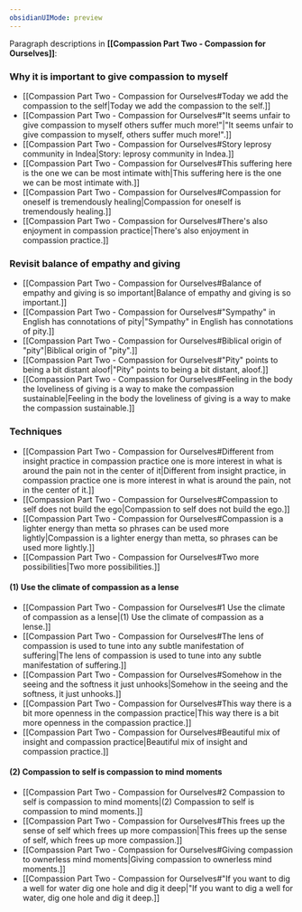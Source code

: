 ```yaml
---
obsidianUIMode: preview
---
```

Paragraph descriptions in **[[Compassion Part Two - Compassion for Ourselves]]**:
### Why it is important to give compassion to myself
- [[Compassion Part Two - Compassion for Ourselves#Today we add the compassion to the self|Today we add the compassion to the self.]]
- [[Compassion Part Two - Compassion for Ourselves#"It seems unfair to give compassion to myself others suffer much more!"|"It seems unfair to give compassion to myself, others suffer much more!".]]
- [[Compassion Part Two - Compassion for Ourselves#Story leprosy community in Indea|Story: leprosy community in Indea.]]
- [[Compassion Part Two - Compassion for Ourselves#This suffering here is the one we can be most intimate with|This suffering here is the one we can be most intimate with.]]
- [[Compassion Part Two - Compassion for Ourselves#Compassion for oneself is tremendously healing|Compassion for oneself is tremendously healing.]]
- [[Compassion Part Two - Compassion for Ourselves#There's also enjoyment in compassion practice|There's also enjoyment in compassion practice.]]
### Revisit balance  of empathy and giving
- [[Compassion Part Two - Compassion for Ourselves#Balance of empathy and giving is so important|Balance of empathy and giving is so important.]]
- [[Compassion Part Two - Compassion for Ourselves#"Sympathy" in English has connotations of pity|"Sympathy" in English has connotations of pity.]]
- [[Compassion Part Two - Compassion for Ourselves#Biblical origin of "pity"|Biblical origin of "pity".]]
- [[Compassion Part Two - Compassion for Ourselves#"Pity" points to being a bit distant aloof|"Pity" points to being a bit distant, aloof.]]
- [[Compassion Part Two - Compassion for Ourselves#Feeling in the body the loveliness of giving is a way to make the compassion sustainable|Feeling in the body the loveliness of giving is a way to make the compassion sustainable.]]
### Techniques
- [[Compassion Part Two - Compassion for Ourselves#Different from insight practice in compassion practice one is more interest in what is around the pain not in the center of it|Different from insight practice, in compassion practice one is more interest in what is around the pain, not in the center of it.]]
- [[Compassion Part Two - Compassion for Ourselves#Compassion to self does not build the ego|Compassion to self does not build the ego.]]
- [[Compassion Part Two - Compassion for Ourselves#Compassion is a lighter energy than metta so phrases can be used more lightly|Compassion is a lighter energy than metta, so phrases can be used more lightly.]]
- [[Compassion Part Two - Compassion for Ourselves#Two more possibilities|Two more possibilities.]]
#### (1) Use the climate of compassion as a lense
- [[Compassion Part Two - Compassion for Ourselves#1 Use the climate of compassion as a lense|(1) Use the climate of compassion as a lense.]]
- [[Compassion Part Two - Compassion for Ourselves#The lens of compassion is used to tune into any subtle manifestation of suffering|The lens of compassion is used to tune into any subtle manifestation of suffering.]]
- [[Compassion Part Two - Compassion for Ourselves#Somehow in the seeing and the softness it just unhooks|Somehow in the seeing and the softness, it just unhooks.]]
- [[Compassion Part Two - Compassion for Ourselves#This way there is a bit more openness in the compassion practice|This way there is a bit more openness in the compassion practice.]]
- [[Compassion Part Two - Compassion for Ourselves#Beautiful mix of insight and compassion practice|Beautiful mix of insight and compassion practice.]]
#### (2) Compassion to self is compassion to mind moments
- [[Compassion Part Two - Compassion for Ourselves#2 Compassion to self is compassion to mind moments|(2) Compassion to self is compassion to mind moments.]]
- [[Compassion Part Two - Compassion for Ourselves#This frees up the sense of self which frees up more compassion|This frees up the sense of self, which frees up more compassion.]]
- [[Compassion Part Two - Compassion for Ourselves#Giving compassion to ownerless mind moments|Giving compassion to ownerless mind moments.]]
- [[Compassion Part Two - Compassion for Ourselves#"If you want to dig a well for water dig one hole and dig it deep|"If you want to dig a well for water, dig one hole and dig it deep.]]
